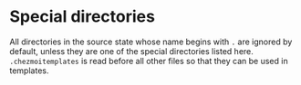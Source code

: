 # Special directories

All directories in the source state whose name begins with `.` are ignored by
default, unless they are one of the special directories listed here.
`.chezmoitemplates` is read before all other files so that they can be used in
templates.
